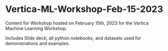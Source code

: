 # Vertica-ML-Workshop-Feb-15-2023

Content for Workshop hosted on February 15th, 2023 for the Vertica Machine Learning Workshop.

Includes Slide deck, all python notebooks, and datasets used for demonstrations and examples.

